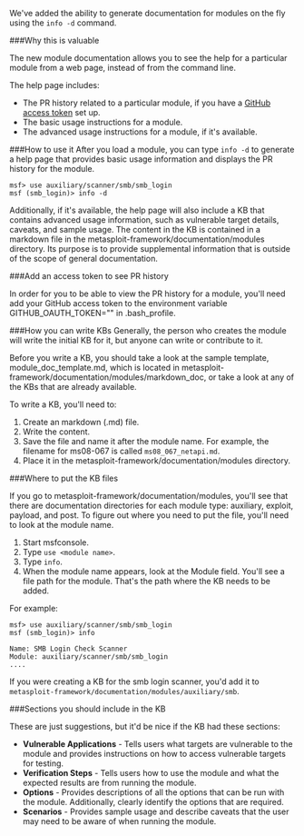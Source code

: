 We've added the ability to generate documentation for modules on the fly using the ```info -d``` command. 

###Why this is valuable

The new module documentation allows you to see the help for a particular module from a web page, instead of from the command line. 

The help page includes:

 - The PR history related to a particular module, if you have a [GitHub access token](https://help.github.com/articles/creating-an-access-token-for-command-line-use/) set up. 
 - The basic usage instructions for a module. 
 - The advanced usage instructions for a module, if it's available.

###How to use it
After you load a module, you can type ``info -d`` to generate a help page that provides basic usage information and displays the PR history for the module. 

```
msf> use auxiliary/scanner/smb/smb_login
msf (smb_login)> info -d
```

Additionally, if it's available, the help page will also include a KB that contains advanced usage information, such as vulnerable target details, caveats, and sample usage. The content in the KB is contained in a markdown file in the metasploit-framework/documentation/modules directory.  Its purpose is to provide supplemental information that is outside of the scope of general documentation. 


###Add an access token to see PR history

In order for you to be able to view the PR history for a module, you'll need add your GitHub access token to the environment variable GITHUB_OAUTH_TOKEN="<your token here>" in .bash_profile.

###How you can write KBs
Generally, the person who creates the module will write the initial KB for it, but anyone can write or contribute to it. 

Before you write a KB, you should take a look at the sample template, module_doc_template.md, which is located in metasploit-framework/documentation/modules/markdown_doc, or take a look at any of the KBs that are already available. 

To write a KB, you'll need to: 

 1. Create an markdown (.md) file. 
 2. Write the content. 
 2. Save the file and name it after the module name. For example, the filename for ms08-067 is called ``ms08_067_netapi.md``. 
 2. Place it in the metasploit-framework/documentation/modules directory.

###Where to put the KB files

If you go to metasploit-framework/documentation/modules, you'll see that there are documentation directories for each module type: auxiliary, exploit, payload, and post. To figure out where you need to put the file, you'll need to look at the module name.

 1. Start msfconsole.
 2. Type ```use <module name>```.
 3. Type ```info```.
 4. When the module name appears, look at the Module field. You'll see a file path for the module. That's the path where the KB needs to be added. 

For example:

```
msf> use auxiliary/scanner/smb/smb_login
msf (smb_login)> info

Name: SMB Login Check Scanner
Module: auxiliary/scanner/smb/smb_login
....
```

If you were creating a KB for the smb login scanner, you'd add it to ```metasploit-framework/documentation/modules/auxiliary/smb```. 

###Sections you should include in the KB

These are just suggestions, but it'd be nice if the KB had these sections:

 - **Vulnerable Applications** - Tells users what targets are vulnerable to the module and provides instructions on how to access vulnerable targets for testing.  
 - **Verification Steps** - Tells users how to use the module and what the expected results are from running the module. 
 - **Options** - Provides descriptions of all the options that can be run with the module. Additionally, clearly identify the options that are required. 
 - **Scenarios** - Provides sample usage and describe caveats that the user may need to be aware of when running the module. 